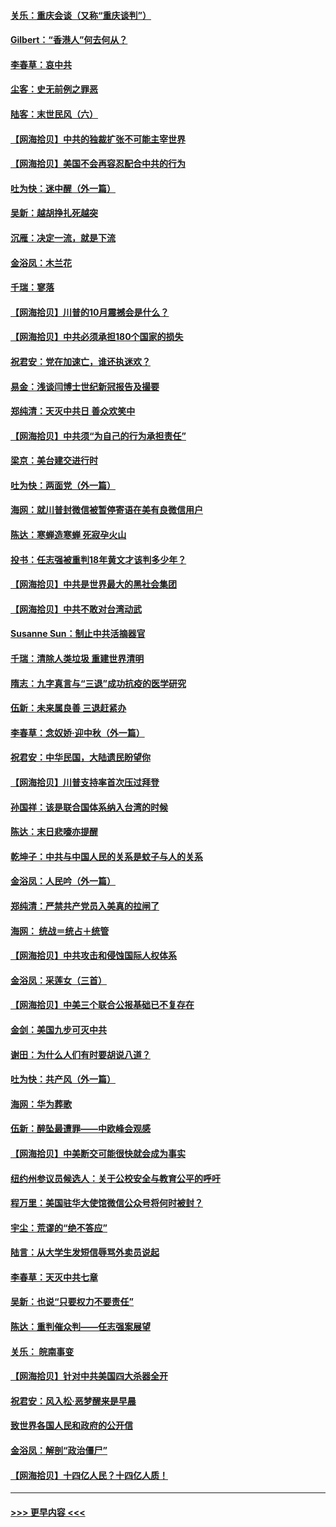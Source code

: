 #### [关乐：重庆会谈（又称“重庆谈判”）](../pages/nsc993/n12437525.md?t=09291951) 
#### [Gilbert：“香港人”何去何从？](../pages/nsc993/n12435894.md?t=09291951) 
#### [李春草：哀中共](../pages/nsc993/n12435874.md?t=09291951) 
#### [尘客：史无前例之罪恶](../pages/nsc993/n12435762.md?t=09291951) 
#### [陆客：末世民风（六）](../pages/nsc993/n12435354.md?t=09291951) 
#### [【网海拾贝】中共的独裁扩张不可能主宰世界](../pages/nsc993/n12435151.md?t=09291951) 
#### [【网海拾贝】美国不会再容忍配合中共的行为](../pages/nsc993/n12433808.md?t=09291951) 
#### [吐为快：迷中醒（外一篇）](../pages/nsc993/n12433585.md?t=09291951) 
#### [吴新：越胡挣扎死越突](../pages/nsc993/n12433562.md?t=09291951) 
#### [沉雁：决定一流，就是下流](../pages/nsc993/n12432128.md?t=09291951) 
#### [金浴凤：木兰花](../pages/nsc993/n12432124.md?t=09291951) 
#### [千瑞：寥落](../pages/nsc993/n12432071.md?t=09291951) 
#### [【网海拾贝】川普的10月震撼会是什么？](../pages/nsc993/n12431624.md?t=09291951) 
#### [【网海拾贝】中共必须承担180个国家的损失](../pages/nsc993/n12428893.md?t=09291951) 
#### [祝君安：党在加速亡，谁还执迷欢？](../pages/nsc993/n12428652.md?t=09291951) 
#### [易金：浅谈闫博士世纪新冠报告及撮要](../pages/nsc993/n12426822.md?t=09291951) 
#### [郑纯清：天灭中共日 善众欢笑中](../pages/nsc993/n12426784.md?t=09291951) 
#### [【网海拾贝】中共须“为自己的行为承担责任”](../pages/nsc993/n12426067.md?t=09291951) 
#### [梁京：美台建交进行时](../pages/nsc993/n12424066.md?t=09291951) 
#### [吐为快：两面党（外一篇）](../pages/nsc993/n12424043.md?t=09291951) 
#### [海网：就川普封微信被暂停寄语在美有良微信用户](../pages/nsc993/n12424021.md?t=09291951) 
#### [陈达：寒蝉造寒蝉 死寂孕火山](../pages/nsc993/n12423958.md?t=09291951) 
#### [投书：任志强被重判18年黄文才该判多少年？](../pages/nsc993/n12423672.md?t=09291951) 
#### [【网海拾贝】中共是世界最大的黑社会集团](../pages/nsc993/n12423543.md?t=09291951) 
#### [【网海拾贝】中共不敢对台湾动武](../pages/nsc993/n12421418.md?t=09291951) 
#### [Susanne Sun：制止中共活摘器官](../pages/nsc993/n12419654.md?t=09291951) 
#### [千瑞：清除人类垃圾 重建世界清明](../pages/nsc993/n12419414.md?t=09291951) 
#### [隋志：九字真言与“三退”成功抗疫的医学研究](../pages/nsc993/n12419248.md?t=09291951) 
#### [伍新：未来属良善 三退赶紧办](../pages/nsc993/n12418496.md?t=09291951) 
#### [李春草：念奴娇·迎中秋（外一篇）](../pages/nsc993/n12418465.md?t=09291951) 
#### [祝君安：中华民国，大陆遗民盼望你](../pages/nsc993/n12418089.md?t=09291951) 
#### [【网海拾贝】川普支持率首次压过拜登](../pages/nsc993/n12418050.md?t=09291951) 
#### [孙国祥：该是联合国体系纳入台湾的时候](../pages/nsc993/n12417369.md?t=09291951) 
#### [陈达：末日悲嚎亦提醒](../pages/nsc993/n12416736.md?t=09291951) 
#### [乾坤子：中共与中国人民的关系是蚊子与人的关系](../pages/nsc993/n12416632.md?t=09291951) 
#### [金浴凤：人民吟（外一篇）](../pages/nsc993/n12416567.md?t=09291951) 
#### [郑纯清：严禁共产党员入美真的拉闸了](../pages/nsc993/n12416550.md?t=09291951) 
#### [海网： 统战＝统占＋统管](../pages/nsc993/n12416404.md?t=09291951) 
#### [【网海拾贝】中共攻击和侵蚀国际人权体系](../pages/nsc993/n12416250.md?t=09291951) 
#### [金浴凤：采莲女（三首）](../pages/nsc993/n12415517.md?t=09291951) 
#### [【网海拾贝】中美三个联合公报基础已不复存在](../pages/nsc993/n12415054.md?t=09291951) 
#### [金剑：美国九步可灭中共](../pages/nsc993/n12413183.md?t=09291951) 
#### [谢田：为什么人们有时要胡说八道？](../pages/nsc993/n12411861.md?t=09291951) 
#### [吐为快：共产风（外一篇）](../pages/nsc993/n12411761.md?t=09291951) 
#### [海网：华为葬歌](../pages/nsc993/n12410381.md?t=09291951) 
#### [伍新：醉坠最遭罪——中欧峰会观感](../pages/nsc993/n12410364.md?t=09291951) 
#### [【网海拾贝】中美断交可能很快就会成为事实](../pages/nsc993/n12409495.md?t=09291951) 
#### [纽约州参议员候选人：关于公校安全与教育公平的呼吁](../pages/nsc993/n12409228.md?t=09291951) 
#### [程万里：美国驻华大使馆微信公众号将何时被封？](../pages/nsc993/n12407397.md?t=09291951) 
#### [宇尘：荒谬的“绝不答应”](../pages/nsc993/n12407360.md?t=09291951) 
#### [陆言：从大学生发短信辱骂外卖员说起](../pages/nsc993/n12407285.md?t=09291951) 
#### [李春草：天灭中共七章](../pages/nsc993/n12406988.md?t=09291951) 
#### [吴新：也说“只要权力不要责任”](../pages/nsc993/n12406966.md?t=09291951) 
#### [陈达：重判催众判——任志强案展望](../pages/nsc993/n12404540.md?t=09291951) 
#### [关乐： 皖南事变](../pages/nsc993/n12404288.md?t=09291951) 
#### [【网海拾贝】针对中共美国四大杀器全开](../pages/nsc993/n12404172.md?t=09291951) 
#### [祝君安：风入松‧恶梦醒来是早晨](../pages/nsc993/n12401953.md?t=09291951) 
#### [致世界各国人民和政府的公开信](../pages/nsc993/n12401824.md?t=09291951) 
#### [金浴凤：解剖“政治僵尸”](../pages/nsc993/n12401808.md?t=09291951) 
#### [【网海拾贝】十四亿人民？十四亿人质！](../pages/nsc993/n12401708.md?t=09291951) 

----
#### [ >>> 更早内容 <<< ](../indexes/nsc993-earlier.md)
